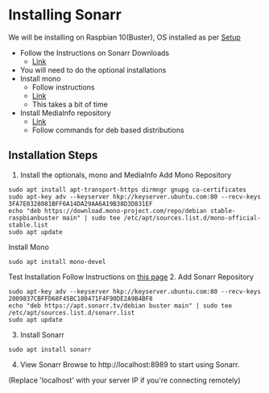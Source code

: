 # Installing Sonarr

We will be installing on Raspbian 10(Buster), OS installed as per [Setup](setupRasp.md)


- Follow the Instructions on Sonarr Downloads
	- [Link](https://sonarr.tv/#downloads-v3-linux)
- You will need to do the optional installations 
- Install mono
	- Follow instructions 
	- [Link](https://www.mono-project.com/download/stable/#download-lin-raspbian)
	- This takes a bit of time
- Install MediaInfo repository
	- [Link](https://mediaarea.net/en/Repos#deb)
	- Follow commands for deb based distributions
	

## Installation Steps
1. Install the optionals, mono and MediaInfo
Add Mono Repository
```
sudo apt install apt-transport-https dirmngr gnupg ca-certificates
sudo apt-key adv --keyserver hkp://keyserver.ubuntu.com:80 --recv-keys 3FA7E0328081BFF6A14DA29AA6A19B38D3D831EF
echo "deb https://download.mono-project.com/repo/debian stable-raspbianbuster main" | sudo tee /etc/apt/sources.list.d/mono-official-stable.list
sudo apt update
```
Install Mono
```
sudo apt install mono-devel
```
Test Installation
Follow Instructions on [this page](https://www.mono-project.com/docs/getting-started/mono-basics/)
2. Add Sonarr Repository
```
sudo apt-key adv --keyserver hkp://keyserver.ubuntu.com:80 --recv-keys 2009837CBFFD68F45BC180471F4F90DE2A9B4BF8
echo "deb https://apt.sonarr.tv/debian buster main" | sudo tee /etc/apt/sources.list.d/sonarr.list
sudo apt update
```
3. Install Sonarr
```
sudo apt install sonarr
```
4. View Sonarr
Browse to http://localhost:8989 to start using Sonarr.

(Replace 'localhost' with your server IP if you're connecting remotely)
